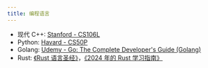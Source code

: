 ```yaml
---
title: 编程语言
---
```


- 现代 C++: [Stanford - CS106L](https://web.stanford.edu/class/cs106l/)
- Python: [Havard - CS50P](https://cs50.harvard.edu/python/)
- Golang: [Udemy - Go: The Complete Developer's Guide (Golang)](https://www.udemy.com/course/go-the-complete-developers-guide/)
- Rust: [《Rust 语言圣经》](https://course.rs/)，[《2024 年的 Rust 学习指南》](https://github.com/pretzelhammer/rust-blog/blob/master/posts/translations/zh-hans/learning-rust-in-2024.md)
